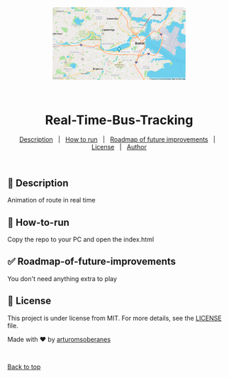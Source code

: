 <div align="center" id="top"> 
  <img src="screenshot.png" style="width:300px" alt="Map" />

&#xa0;

</div>

<h1 align="center">Real-Time-Bus-Tracking</h1>

<p align="center">
  <a href="#dart-Description">Description</a> &#xa0; | &#xa0; 
  <a href="#rocket-How-to-run">How to run</a> &#xa0; | &#xa0;
  <a href="#white_check_mark-Roadmap-of-future-improvements">Roadmap of future improvements</a> &#xa0; | &#xa0;
  <a href="#memo-license">License</a> &#xa0; | &#xa0;
  <a href="https://github.com/arturomsoberanes" target="_blank">Author</a>
</p>

<br>

## :dart: Description

Animation of route in real time


## :rocket: How-to-run

Copy the repo to your PC and open the index.html

## :white_check_mark: Roadmap-of-future-improvements

You don't need anything extra to play


## :memo: License

This project is under license from MIT. For more details, see the [LICENSE](LICENSE) file.

Made with :heart: by <a href="https://github.com/arturomsoberanes" target="_blank">arturomsoberanes</a>

&#xa0;

<a href="#top">Back to top</a>
